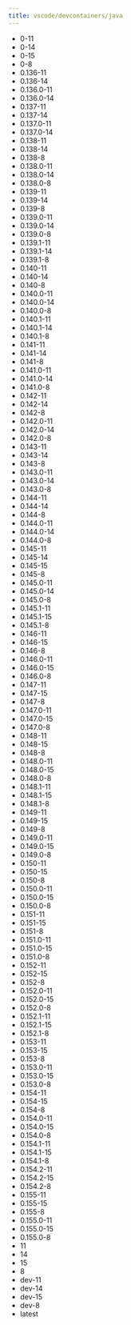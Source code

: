 ```yaml
---
title: vscode/devcontainers/java
---
```

- 0-11
- 0-14
- 0-15
- 0-8
- 0.136-11
- 0.136-14
- 0.136.0-11
- 0.136.0-14
- 0.137-11
- 0.137-14
- 0.137.0-11
- 0.137.0-14
- 0.138-11
- 0.138-14
- 0.138-8
- 0.138.0-11
- 0.138.0-14
- 0.138.0-8
- 0.139-11
- 0.139-14
- 0.139-8
- 0.139.0-11
- 0.139.0-14
- 0.139.0-8
- 0.139.1-11
- 0.139.1-14
- 0.139.1-8
- 0.140-11
- 0.140-14
- 0.140-8
- 0.140.0-11
- 0.140.0-14
- 0.140.0-8
- 0.140.1-11
- 0.140.1-14
- 0.140.1-8
- 0.141-11
- 0.141-14
- 0.141-8
- 0.141.0-11
- 0.141.0-14
- 0.141.0-8
- 0.142-11
- 0.142-14
- 0.142-8
- 0.142.0-11
- 0.142.0-14
- 0.142.0-8
- 0.143-11
- 0.143-14
- 0.143-8
- 0.143.0-11
- 0.143.0-14
- 0.143.0-8
- 0.144-11
- 0.144-14
- 0.144-8
- 0.144.0-11
- 0.144.0-14
- 0.144.0-8
- 0.145-11
- 0.145-14
- 0.145-15
- 0.145-8
- 0.145.0-11
- 0.145.0-14
- 0.145.0-8
- 0.145.1-11
- 0.145.1-15
- 0.145.1-8
- 0.146-11
- 0.146-15
- 0.146-8
- 0.146.0-11
- 0.146.0-15
- 0.146.0-8
- 0.147-11
- 0.147-15
- 0.147-8
- 0.147.0-11
- 0.147.0-15
- 0.147.0-8
- 0.148-11
- 0.148-15
- 0.148-8
- 0.148.0-11
- 0.148.0-15
- 0.148.0-8
- 0.148.1-11
- 0.148.1-15
- 0.148.1-8
- 0.149-11
- 0.149-15
- 0.149-8
- 0.149.0-11
- 0.149.0-15
- 0.149.0-8
- 0.150-11
- 0.150-15
- 0.150-8
- 0.150.0-11
- 0.150.0-15
- 0.150.0-8
- 0.151-11
- 0.151-15
- 0.151-8
- 0.151.0-11
- 0.151.0-15
- 0.151.0-8
- 0.152-11
- 0.152-15
- 0.152-8
- 0.152.0-11
- 0.152.0-15
- 0.152.0-8
- 0.152.1-11
- 0.152.1-15
- 0.152.1-8
- 0.153-11
- 0.153-15
- 0.153-8
- 0.153.0-11
- 0.153.0-15
- 0.153.0-8
- 0.154-11
- 0.154-15
- 0.154-8
- 0.154.0-11
- 0.154.0-15
- 0.154.0-8
- 0.154.1-11
- 0.154.1-15
- 0.154.1-8
- 0.154.2-11
- 0.154.2-15
- 0.154.2-8
- 0.155-11
- 0.155-15
- 0.155-8
- 0.155.0-11
- 0.155.0-15
- 0.155.0-8
- 11
- 14
- 15
- 8
- dev-11
- dev-14
- dev-15
- dev-8
- latest
